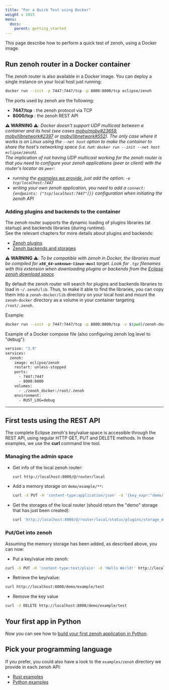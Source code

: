```yaml
---
title: "For a Quick Test using Docker"
weight : 1015
menu:
  docs:
    parent: getting_started
---
```


This page describe how to perform a quick test of zenoh, using a Docker image.

## Run zenoh router in a Docker container

The zenoh router is also available in a Docker image. You can deploy a single instance on your local host just running:
```bash
docker run --init -p 7447:7447/tcp -p 8000:8000/tcp eclipse/zenoh
```

The ports used by zenoh are the following:

  - **7447/tcp** : the zenoh protocol via TCP
  - **8000/tcp** : the zenoh REST API

**⚠️ WARNING ⚠️**: _Docker doesn't support UDP multicast between a container and its host (see cases [moby/moby#23659](https://github.com/moby/moby/issues/23659), [moby/libnetwork#2397](https://github.com/moby/libnetwork/issues/2397) or [moby/libnetwork#552](https://github.com/moby/libnetwork/issues/552)). The only case where it works is on Linux using the `--net host` option to make the container to share the host's networking space (i.e. run: `docker run --init --net host eclipse/zenoh`)._  
_The implication of not having UDP multicast working for the zenoh router is that you need to configure your zenoh applications (peer or client) with the router's locator as `peer`:_
  - _running the [examples we provide](##pick-your-programming-language), just add the option: `-e tcp/localhost:7447`_
  - _writing your own zenoh application, you need to add a `connect: {endpoints: ["tcp/localhost:7447"]}}` configuration when initiating the zenoh API_

### Adding plugins and backends to the container

The zenoh router supports the dynamic loading of plugins libraries (at startup) and backends libraries (during runtime).  
See the relevant chapters for more details about plugins and backends:
 - [Zenoh plugins](./../manual/plugins)
 - [Zenoh backends and storages](./../manual/backends)

**⚠️ WARNING ⚠️**: _To be compatible with zenoh in Docker, the libraries must be compiled for **`x86_64-unknown-linux-musl`** target. Look for `.tgz` filenames with this extension when downloading plugins or backends from the [Eclipse zenoh download space](https://download.eclipse.org/zenoh)._

By default the zenoh router will search for plugins and backends libraries to load in `~/.zenoh/lib`. Thus, to make it able to find the libraries, you can copy them into a `zenoh-docker/lib` directory on your local host and mount the `zenoh-docker` directory as a volume in your container targeting `/root/.zenoh`.

Example:
```bash
docker run --init -p 7447:7447/tcp -p 8000:8000/tcp -v $(pwd)/zenoh-docker:/root/.zenoh eclipse/zenoh
```

Example of a Docker compose file (also configuring zenoh log level to "debug"):
```bash
version: "3.9"
services:
  zenoh:
    image: eclipse/zenoh
    restart: unless-stopped
    ports:
      - 7447:7447
      - 8000:8000
    volumes:
      - ./zenoh_docker:/root/.zenoh
    environment:
      - RUST_LOG=debug
```


--------------------------------
## First tests using the REST API

The complete Eclipse zenoh's key/value space is accessible through the REST API, using regular HTTP GET, PUT and DELETE methods. In those examples, we use the **curl** command line tool.

### Managing the admin space

 * Get info of the local zenoh router:
   ```bash
   curl http://localhost:8000/@/router/local
   ```
 * Add a memory storage on `demo/example/**`:
   ```bash
   curl -X PUT -H 'content-type:application/json' -d '{key_expr:"demo/example/**", volume: "memory"}' http://localhost:8000/@/router/local/config/plugins/storage_manager/storages/demo
   ```
 * Get the storages of the local router (should return the "demo" storage that has just been created):
   ```bash
   curl 'http://localhost:8000/@/router/local/status/plugins/storage_manager/storages/*'
   ```

### Put/Get into zenoh
Assuming the memory storage has been added, as described above, you can now:

 * Put a key/value into zenoh:
  ```bash
  curl -X PUT -H 'content-type:text/plain' -d 'Hello World!' http://localhost:8000/demo/example/test
  ```
 * Retrieve the key/value:
  ```bash
  curl http://localhost:8000/demo/example/test
  ```
 * Remove the key value
  ```bash
  curl -X DELETE http://localhost:8000/demo/example/test
  ```

## Your first app in Python

Now you can see how to [build your first zenoh application in Python](./first-app).

## Pick your programming language

If you prefer, you could also have a look to the `examples/zenoh` directory we provide in each zenoh API:
- [Rust examples](https://github.com/eclipse-zenoh/zenoh/tree/master/zenoh/examples/zenoh)
- [Python examples](https://github.com/eclipse-zenoh/zenoh-python/tree/master/examples/zenoh)
